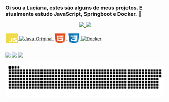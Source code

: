### Oi sou a Luciana, estes são alguns de meus projetos. E atualmente estudo JavaScript, Springboot e Docker. 👋
<div align="center">
  <a href="https://github.com/lucianabailao">
  <img height="180em" src="https://github-readme-stats.vercel.app/api?username=lucianabailao&show_icons=true&theme=dracula&include_all_commits=true&count_private=true"/>
  <img height="180em" src="https://github-readme-stats.vercel.app/api/top-langs/?username=lucianabailao&layout=compact&langs_count=7&theme=dracula"/>
</div>
<div style="display: inline_block"><br>

  <img align="center" alt="JavaScript" height="30" width="40" src="https://raw.githubusercontent.com/devicons/devicon/master/icons/javascript/javascript-plain.svg">
  <img align="center" alt="Java-Original" height="30" width="40" src="https://icongr.am/devicon/java-original.svg?size=65&color=currentColor">
  <img align="center" alt="HTML" height="30" width="40" src="https://raw.githubusercontent.com/devicons/devicon/master/icons/html5/html5-original.svg">
  <img align="center" alt="CSS" height="30" width="40" src="https://raw.githubusercontent.com/devicons/devicon/master/icons/css3/css3-original.svg">
  <img align="center" alt="Docker" height="30" width="40" src="https://icongr.am/devicon/docker-plain-wordmark.svg?size=65&color=currentColor">
  
</div>
  
  ##
 
<div> 
  <a href="https://www.instagram.com/lucianabailao_" target="_blank"><img src="https://img.shields.io/badge/-Instagram-%23E4405F?style=for-the-badge&logo=instagram&logoColor=white" target="_blank"></a>
  <a href = "mailto:luciana.bailao.programacao@gmail.com"><img src="https://img.shields.io/badge/-Gmail-%23333?style=for-the-badge&logo=gmail&logoColor=white" target="_blank"></a>
  <a href="https://www.linkedin.com/in/luciana-s-bailao" target="_blank"><img src="https://img.shields.io/badge/-LinkedIn-%230077B5?style=for-the-badge&logo=linkedin&logoColor=white" target="_blank"></a> 
 
  ![Snake animation](https://github.com/lucianabailao/lucianabailao/blob/output/github-contribution-grid-snake.svg)
 
</div>
